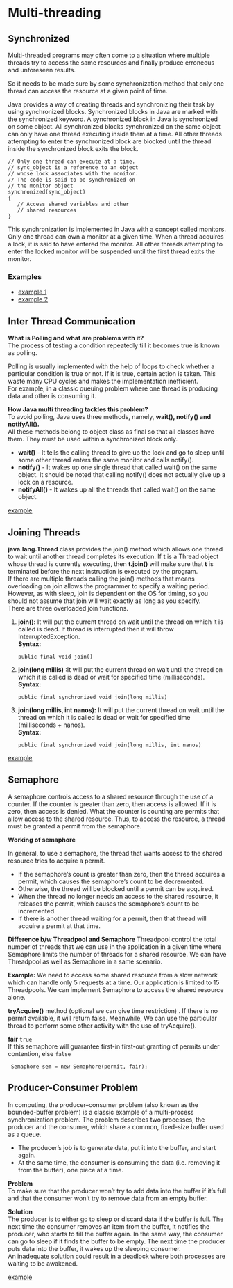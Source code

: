 # Multi-threading

## Synchronized
Multi-threaded programs may often come to a situation where multiple threads try to access the same resources and finally produce erroneous and unforeseen results.

So it needs to be made sure by some synchronization method that only one thread can access the resource at a given point of time.

Java provides a way of creating threads and synchronizing their task by using synchronized blocks. Synchronized blocks in Java are marked with the synchronized keyword. A synchronized block in Java is synchronized on some object. All synchronized blocks synchronized on the same object can only have one thread executing inside them at a time. All other threads attempting to enter the synchronized block are blocked until the thread inside the synchronized block exits the block.

~~~~
// Only one thread can execute at a time. 
// sync_object is a reference to an object
// whose lock associates with the monitor.
// The code is said to be synchronized on
// the monitor object
synchronized(sync_object)
{
   // Access shared variables and other
   // shared resources
}
~~~~

This synchronization is implemented in Java with a concept called monitors. Only one thread can own a monitor at a given time. When a thread acquires a lock, it is said to have entered the monitor. All other threads attempting to enter the locked monitor will be suspended until the first thread exits the monitor.

### Examples
- [example 1](https://github.com/MuthiahPrabhakaran/corejava/blob/master/multi-threading/src/main/java/com/java/multithreading/workouts/SynchronizedExample_1.java)
- [example 2](https://github.com/MuthiahPrabhakaran/corejava/blob/master/multi-threading/src/main/java/com/java/multithreading/workouts/SynchronizedExample_2.java)
## Inter Thread Communication

**What is Polling and what are problems with it?**  
The process of testing a condition repeatedly till it becomes true is known as polling.

Polling is usually implemented with the help of loops to check whether a particular condition is true or not. If it is true, certain action is taken. This waste many CPU cycles and makes the implementation inefficient.  
For example, in a classic queuing problem where one thread is producing data and other is consuming it.

**How Java multi threading tackles this problem?**  
To avoid polling, Java uses three methods, namely, **wait(), notify() and notifyAll().**  
All these methods belong to object class as final so that all classes have them. They must be used within a synchronized block only.

-   **wait()** - It tells the calling thread to give up the lock and go to sleep until some other thread enters the same monitor and calls notify().
-   **notify()** - It wakes up one single thread that called wait() on the same object. It should be noted that calling notify() does not actually give up a lock on a resource.
-   **notifyAll()** - It wakes up all the threads that called wait() on the same object.

[example](https://github.com/MuthiahPrabhakaran/corejava/blob/master/multi-threading/src/main/java/com/java/multithreading/workouts/ThreadCommunication.java)

## Joining Threads

**java.lang.Thread** class provides the join() method which allows one thread to wait until another thread completes its execution. If **t** is a Thread object whose thread is currently executing, then **t.join()** will make sure that **t** is terminated before the next instruction is executed by the program.  
If there are multiple threads calling the join() methods that means overloading on join allows the programmer to specify a waiting period. However, as with sleep, join is dependent on the OS for timing, so you should not assume that join will wait exactly as long as you specify.  
There are three overloaded join functions.

1.  **join():** It will put the current thread on wait until the thread on which it is called is dead. If thread is interrupted then it will throw InterruptedException.  
    **Syntax:**
    ~~~~
    public final void join()
    ~~~~
2.  **join(long millis)** :It will put the current thread on wait until the thread on which it is called is dead or wait for specified time (milliseconds).  
    **Syntax:**
    ~~~~
    public final synchronized void join(long millis)
    ~~~~
3.  **join(long millis, int nanos):** It will put the current thread on wait until the thread on which it is called is dead or wait for specified time (milliseconds + nanos).  
    **Syntax:**
    ~~~~
    public final synchronized void join(long millis, int nanos)
    ~~~~
[example](https://github.com/MuthiahPrabhakaran/corejava/blob/master/multi-threading/src/main/java/com/java/multithreading/workouts/ThreadCommunication.java)

## Semaphore
A semaphore controls access to a shared resource through the use of a counter. If the counter is greater than zero, then access is allowed. If it is zero, then access is denied. What the counter is counting are permits that allow access to the shared resource. Thus, to access the resource, a thread must be granted a permit from the semaphore.

**Working of semaphore**

In general, to use a semaphore, the thread that wants access to the shared resource tries to acquire a permit.

-   If the semaphore’s count is greater than zero, then the thread acquires a permit, which causes the semaphore’s count to be decremented.
-   Otherwise, the thread will be blocked until a permit can be acquired.
-   When the thread no longer needs an access to the shared resource, it releases the permit, which causes the semaphore’s count to be incremented.
-   If there is another thread waiting for a permit, then that thread will acquire a permit at that time.

**Difference b/w Threadpool and Semaphore**
Threadpool control the total number of threads that we can use in the application in a given time where Semaphore limits the number of threads for a shared resource.
We can have Threadpool as well as Semaphore in a same scenario.

**Example:**
We need to access some shared resource from a slow network which can handle only 5 requests at a time. Our application is limited to 15 Threadpools. We can implement Semaphore to access the shared resource alone.

**tryAcquire()** method (optional we can give time restriction)  . If  there is no permit available, it will return false. Meanwhile, We can use the particular thread to perform some other activity with the use of tryAcquire().

 **fair**  `true`  
 If this semaphore will guarantee first-in first-out granting of permits under contention, else  `false`

`` Semaphore sem = new Semaphore(permit, fair);``

## Producer-Consumer Problem
In computing, the producer–consumer problem (also known as the bounded-buffer problem) is a classic example of a multi-process synchronization problem. The problem describes two processes, the producer and the consumer, which share a common, fixed-size buffer used as a queue.

-   The producer’s job is to generate data, put it into the buffer, and start again.
-   At the same time, the consumer is consuming the data (i.e. removing it from the buffer), one piece at a time.

**Problem**  
To make sure that the producer won’t try to add data into the buffer if it’s full and that the consumer won’t try to remove data from an empty buffer.

**Solution**  
The producer is to either go to sleep or discard data if the buffer is full. The next time the consumer removes an item from the buffer, it notifies the producer, who starts to fill the buffer again. In the same way, the consumer can go to sleep if it finds the buffer to be empty. The next time the producer puts data into the buffer, it wakes up the sleeping consumer.  
An inadequate solution could result in a deadlock where both processes are waiting to be awakened.

[example](https://github.com/MuthiahPrabhakaran/corejava/blob/master/multi-threading/src/main/java/com/java/multithreading/workouts/ProducerConsumer.java)

